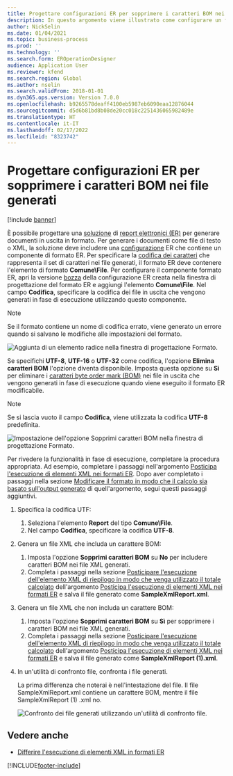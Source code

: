 ```yaml
---
title: Progettare configurazioni ER per sopprimere i caratteri BOM nei file generati
description: In questo argomento viene illustrato come configurare un formato di report elettronico (ER) per generare report che sopprimono i caratteri BOM (byte order mark).
author: NickSelin
ms.date: 01/04/2021
ms.topic: business-process
ms.prod: ''
ms.technology: ''
ms.search.form: EROperationDesigner
audience: Application User
ms.reviewer: kfend
ms.search.region: Global
ms.author: nselin
ms.search.validFrom: 2018-01-01
ms.dyn365.ops.version: Version 7.0.0
ms.openlocfilehash: b9265578deaff4100eb5987eb6090eaa12876044
ms.sourcegitcommit: d5d6b81bd8b08de20cc018c2251436065982489e
ms.translationtype: HT
ms.contentlocale: it-IT
ms.lasthandoff: 02/17/2022
ms.locfileid: "8323742"
---
```

# <a name="design-er-configurations-to-suppress-bom-characters-in-generated-files"></a>Progettare configurazioni ER per sopprimere i caratteri BOM nei file generati

[!include [banner](../includes/banner.md)]

È possibile progettare una [soluzione](er-quick-start1-new-solution.md) di [report elettronici (ER)](general-electronic-reporting.md) per generare documenti in uscita in formato. Per generare i documenti come file di testo o XML, la soluzione deve includere una [configurazione](general-electronic-reporting.md#Configuration) ER che contiene un componente di formato ER. Per specificare la [codifica dei caratteri](/windows/win32/intl/character-sets) che rappresenta il set di caratteri nei file generati, il formato ER deve contenere l'elemento di formato **Comune\\File**. Per configurare il componente formato ER, apri la versione [bozza](general-electronic-reporting.md#component-versioning) della configurazione ER creata nella finestra di progettazione del formato ER e aggiungi l'elemento **Comune\\File**. Nel campo **Codifica**, specificare la codifica dei file in uscita che vengono generati in fase di esecuzione utilizzando questo componente.

> [!NOTE]
> Se il formato contiene un nome di codifica errato, viene generato un errore quando si salvano le modifiche alle impostazioni del formato.

![Aggiunta di un elemento radice nella finestra di progettazione Formato.](./media/er-suppress-bom-characters-image1.gif)

Se specifichi **UTF-8**, **UTF-16** o **UTF-32** come codifica, l'opzione **Elimina caratteri BOM** l'opzione diventa disponibile. Imposta questa opzione su **Sì** per eliminare i [caratteri byte order mark (BOM)](/globalization/encoding/byte-order-mark) nei file in uscita che vengono generati in fase di esecuzione quando viene eseguito il formato ER modificabile.

> [!NOTE]
> Se si lascia vuoto il campo **Codifica**, viene utilizzata la codifica **UTF-8** predefinita.

![Impostazione dell'opzione Sopprimi caratteri BOM nella finestra di progettazione Formato.](./media/er-suppress-bom-characters-image2.gif)

Per rivedere la funzionalità in fase di esecuzione, completare la procedura appropriata. Ad esempio, completare i passaggi nell'argomento [Posticipa l'esecuzione di elementi XML nei formati ER](er-defer-xml-element.md). Dopo aver completato i passaggi nella sezione [Modificare il formato in modo che il calcolo sia basato sull'output generato](er-defer-xml-element.md#modify-the-format-so-that-the-calculation-is-based-on-generated-output) di quell'argomento, segui questi passaggi aggiuntivi.

1. Specifica la codifica UTF:

    1. Seleziona l'elemento **Report** del tipo **Comune\\File**.
    2. Nel campo **Codifica**, specificare la codifica **UTF-8**.

2. Genera un file XML che includa un carattere BOM:

    1. Imposta l'opzione **Sopprimi caratteri BOM** su **No** per includere caratteri BOM nei file XML generati.
    2. Completa i passaggi nella sezione [Posticipare l'esecuzione dell'elemento XML di riepilogo in modo che venga utilizzato il totale calcolato](er-defer-xml-element.md#defer-the-execution-of-the-summary-xml-element-so-that-the-calculated-total-is-used) dell'argomento [Posticipa l'esecuzione di elementi XML nei formati ER](er-defer-xml-element.md) e salva il file generato come **SampleXmlReport.xml**.

3. Genera un file XML che non includa un carattere BOM:

    1. Imposta l'opzione **Sopprimi caratteri BOM** su **Sì** per sopprimere i caratteri BOM nei file XML generati.
    2. Completa i passaggi nella sezione [Posticipare l'esecuzione dell'elemento XML di riepilogo in modo che venga utilizzato il totale calcolato](er-defer-xml-element.md#defer-the-execution-of-the-summary-xml-element-so-that-the-calculated-total-is-used) dell'argomento [Posticipa l'esecuzione di elementi XML nei formati ER](er-defer-xml-element.md) e salva il file generato come **SampleXmlReport (1).xml**.

4. In un'utilità di confronto file, confronta i file generati.

    La prima differenza che noterai è nell'intestazione del file. Il file SampleXmlReport.xml contiene un carattere BOM, mentre il file SampleXmlReport (1) .xml no.

    ![Confronto dei file generati utilizzando un'utilità di confronto file.](./media/er-suppress-bom-characters-image3.png)

## <a name="see-also"></a>Vedere anche

- [Differire l'esecuzione di elementi XML in formati ER](er-defer-xml-element.md)


[!INCLUDE[footer-include](../../../includes/footer-banner.md)]
